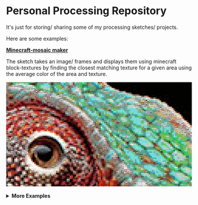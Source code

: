 # Personal Processing Repository
 It's just for storing/ sharing some of my processing sketches/ projects.


 Here are some examples:

 <a href="https://github.com/JannisElef/Processing/blob/main/minecraft_mosaic/"><strong>Minecraft-mosaic maker</strong></a>

 The sketch takes an image/ frames and displays them using minecraft block-textures by finding the closest matching texture for a given area using the average color of the area and texture.

 ![alt text](https://github.com/JannisElef/Processing/blob/main/sketches/minecraft_mosaic/sample_image.png?raw=true)


<details>
  <summary><strong>More Examples</strong></summary>
  <br>
  <ol>
    <li>
      <details>
	      <summary><a href="https://github.com/JannisElef/Processing/blob/main/sketches/procedual_bauhaus_background_generator/?raw=false"><strong> Procedual bauhaus background generator</strong></a></summary>
		<ul>
		<br>
		<p>Using pre-defined shapes and different color palettes to generate a random and unique variety of images:</p>
		<img src="https://github.com/JannisElef/Processing/blob/main/sketches/procedual_bauhaus_background_generator/sample_image.png">
     		</ul>
      </details>
    </li>
  </ol>
</details>
